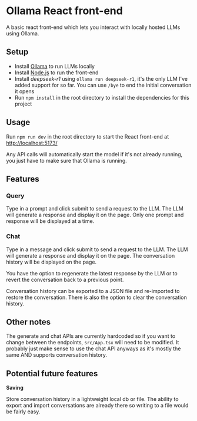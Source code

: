 # Ollama React front-end

A basic react front-end which lets you interact with locally hosted LLMs using Ollama.

## Setup

- Install [Ollama](https://github.com/ollama/ollama) to run LLMs locally
- Install [Node.js](https://nodejs.org/en/) to run the front-end
- Install *deepseek-r1* using `ollama run deepseek-r1`, it's the only LLM I've added support for so far. You can use `/bye` to end the initial conversation it opens
- Run `npm install` in the root directory to install the dependencies for this project

## Usage

Run `npm run dev` in the root directory to start the React front-end at [http://localhost:5173/](http://localhost:5173/)

Any API calls will automatically start the model if it's not already running, you just have to make sure that Ollama is running.

## Features

### Query

Type in a prompt and click submit to send a request to the LLM. The LLM will generate a response and display it on the page. Only one prompt and response will be displayed at a time.

### Chat

Type in a message and click submit to send a request to the LLM. The LLM will generate a response and display it on the page. The conversation history will be displayed on the page.

You have the option to regenerate the latest response by the LLM or to revert the conversation back to a previous point.

Conversation history can be exported to a JSON file and re-imported to restore the conversation. There is also the option to clear the conversation history.

## Other notes

The generate and chat APIs are currently hardcoded so if you want to change between the endpoints, `src/App.tsx` will need to be modified. It probably just make sense to use the chat API anyways as it's mostly the same AND supports conversation history.

## Potential future features

**Saving**

Store conversation history in a lightweight local db or file. The ability to export and import conversations are already there so writing to a file would be fairly easy.
